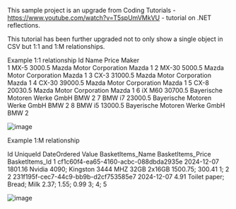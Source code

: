 This sample project is an upgrade from Coding Tutorials - https://www.youtube.com/watch?v=T5spUmVMkVU - tutorial on .NET reflections. 

This tutorial has been further upgraded not to only show a single object in CSV but 1:1 and 1:M relationships. 

Example 1:1 relationship
Id	Name	  Price    	Maker		
1	  MX-5	  3000.5	  Mazda Motor Corporation	Mazda	1
2	  MX-30	  5000.5	  Mazda Motor Corporation	Mazda	1
3	  CX-3	  31000.5	  Mazda Motor Corporation	Mazda	1
4	  CX-30	  39000.5	  Mazda Motor Corporation	Mazda	1
5	  CX-8	  20030.5	  Mazda Motor Corporation	Mazda	1
6	  iX M60	30700.5	  Bayerische Motoren Werke GmbH	BMW	2
7	  BMW i7	23000.5	  Bayerische Motoren Werke GmbH	BMW	2
8	  BMW i5	13000.5	  Bayerische Motoren Werke GmbH	BMW	2

![image](https://github.com/user-attachments/assets/cac8e122-50e3-47f3-9af6-a848c695772d)

Example 1:M relationship

Id	UniqueId	                            DateOrdered	Value	  BasketItems_Name	                                   BasketItems_Price     BasketItems_Id
1	  cf1c60f4-ea65-4160-acbc-088dbda2935e	2024-12-07	1801.16	Nvidia 4090;  Kingston 3444 MHZ 32GB 2x16GB	1500.75; 300.41	               1; 2
2	  231f195f-cec7-44c9-bb9b-d2cf753585e7	2024-12-07	4.91	  Toilet paper; Bread; Milk	                           2.37; 1.55; 0.99	     3; 4; 5

![image](https://github.com/user-attachments/assets/1a570327-1d49-43b2-ba35-17692deaa44e)

